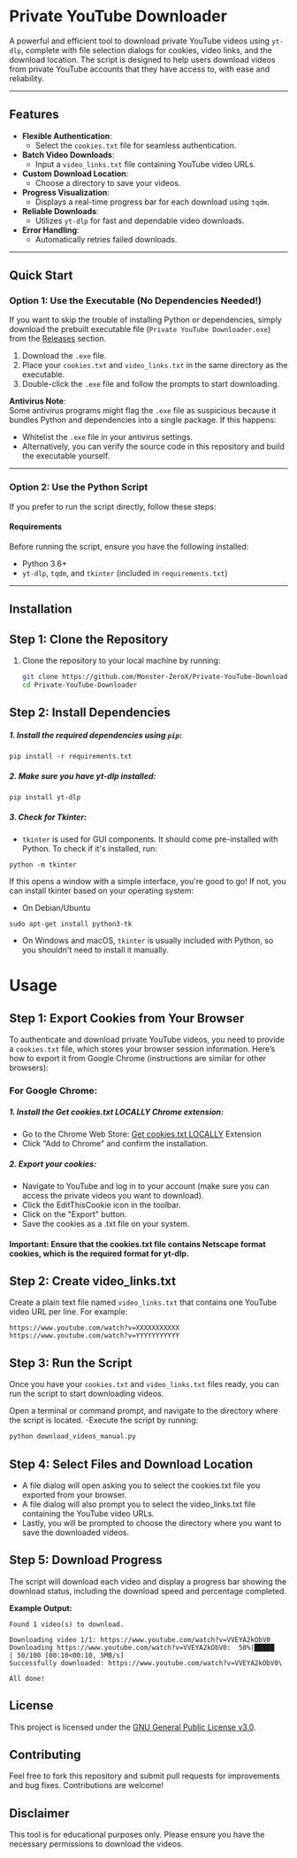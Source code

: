 # **Private YouTube Downloader**

A powerful and efficient tool to download private YouTube videos using `yt-dlp`, complete with file selection dialogs for cookies, video links, and the download location. The script is designed to help users download videos from private YouTube accounts that they have access to, with ease and reliability.

---

## **Features**

- **Flexible Authentication**:
  - Select the `cookies.txt` file for seamless authentication.
- **Batch Video Downloads**:
  - Input a `video_links.txt` file containing YouTube video URLs.
- **Custom Download Location**:
  - Choose a directory to save your videos.
- **Progress Visualization**:
  - Displays a real-time progress bar for each download using `tqdm`.
- **Reliable Downloads**:
  - Utilizes `yt-dlp` for fast and dependable video downloads.
- **Error Handling**:
  - Automatically retries failed downloads.

---

## **Quick Start**

### **Option 1: Use the Executable (No Dependencies Needed!)**
If you want to skip the trouble of installing Python or dependencies, simply download the prebuilt executable file (`Private YouTube Downloader.exe`) from the [Releases](../../releases) section.

1. Download the `.exe` file.
2. Place your `cookies.txt` and `video_links.txt` in the same directory as the executable.
3. Double-click the `.exe` file and follow the prompts to start downloading.

**Antivirus Note**:  
Some antivirus programs might flag the `.exe` file as suspicious because it bundles Python and dependencies into a single package. If this happens:
- Whitelist the `.exe` file in your antivirus settings.
- Alternatively, you can verify the source code in this repository and build the executable yourself.

---

### **Option 2: Use the Python Script**
If you prefer to run the script directly, follow these steps:

#### **Requirements**
Before running the script, ensure you have the following installed:
- Python 3.6+  
- `yt-dlp`, `tqdm`, and `tkinter` (included in `requirements.txt`)

---

## **Installation**

## Step 1: Clone the Repository

1. Clone the repository to your local machine by running:
   ```bash
   git clone https://github.com/Monster-ZeroX/Private-YouTube-Downloader.git
   cd Private-YouTube-Downloader
## Step 2: Install Dependencies
##### 1. Install the required dependencies using ```pip```:
```
pip install -r requirements.txt
```
##### 2. Make sure you have yt-dlp installed:
```
pip install yt-dlp
```
##### 3. Check for Tkinter:
- ```tkinter``` is used for GUI components. It should come pre-installed with Python. To check if it's installed, run:
```
python -m tkinter
```
If this opens a window with a simple interface, you're good to go! If not, you can install tkinter based on your operating system:
- On Debian/Ubuntu
```
sudo apt-get install python3-tk
```
- On Windows and macOS, ```tkinter``` is usually included with Python, so you shouldn't need to install it manually.

# Usage
## Step 1: Export Cookies from Your Browser
To authenticate and download private YouTube videos, you need to provide a ```cookies.txt``` file, which stores your browser session information. Here’s how to export it from Google Chrome (instructions are similar for other browsers):

### For Google Chrome:
##### 1. Install the Get cookies.txt LOCALLY Chrome extension:

- Go to the Chrome Web Store: [Get cookies.txt LOCALLY](https://chromewebstore.google.com/detail/get-cookiestxt-locally/cclelndahbckbenkjhflpdbgdldlbecc?hl=en) Extension
- Click "Add to Chrome" and confirm the installation.
##### 2. Export your cookies:

- Navigate to YouTube and log in to your account (make sure you can access the private videos you want to download).
- Click the EditThisCookie icon in the toolbar.
- Click on the "Export" button.
- Save the cookies as a .txt file on your system.
#### Important: Ensure that the cookies.txt file contains Netscape format cookies, which is the required format for yt-dlp.


## Step 2: Create video_links.txt
Create a plain text file named ```video_links.txt``` that contains one YouTube video URL per line. For example:

```
https://www.youtube.com/watch?v=XXXXXXXXXXX
https://www.youtube.com/watch?v=YYYYYYYYYYY
```
## Step 3: Run the Script
Once you have your ```cookies.txt``` and ```video_links.txt``` files ready, you can run the script to start downloading videos.

Open a terminal or command prompt, and navigate to the directory where the script is located.
-Execute the script by running:
```bash
python download_videos_manual.py
```
## Step 4: Select Files and Download Location
- A file dialog will open asking you to select the cookies.txt file you exported from your browser.
- A file dialog will also prompt you to select the video_links.txt file containing the YouTube video URLs.
- Lastly, you will be prompted to choose the directory where you want to save the downloaded videos.
## Step 5: Download Progress
The script will download each video and display a progress bar showing the download status, including the download speed and percentage completed.

**Example Output:**
```
Found 1 video(s) to download.

Downloading video 1/1: https://www.youtube.com/watch?v=VVEYA2kObV0
Downloading https://www.youtube.com/watch?v=VVEYA2kObV0:  50%|█████     | 50/100 [00:10<00:10, 5MB/s]
Successfully downloaded: https://www.youtube.com/watch?v=VVEYA2kObV0\

All done!
```
## License

This project is licensed under the [GNU General Public License v3.0](https://www.gnu.org/licenses/gpl-3.0.html).

## Contributing

Feel free to fork this repository and submit pull requests for improvements and bug fixes. Contributions are welcome!

## Disclaimer

This tool is for educational purposes only. Please ensure you have the necessary permissions to download the videos.
